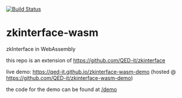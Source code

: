 [![Build Status](https://travis-ci.org/QED-it/zkinterface-wasm.svg?branch=master)](https://travis-ci.org/QED-it/zkinterface-wasm)

# zkinterface-wasm
zkInterface in WebAssembly

this repo is an extension of https://github.com/QED-it/zkinterface

live demo: https://qed-it.github.io/zkinterface-wasm-demo (hosted @ https://github.com/QED-it/zkinterface-wasm-demo)

the code for the demo can be found at [/demo](https://github.com/QED-it/zkinterface-wasm/tree/master/demo)
